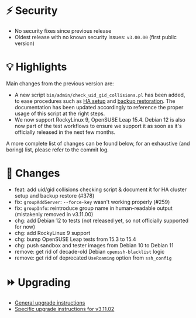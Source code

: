 # :zap: Security

- No security fixes since previous release
- Oldest release with no known security issues: `v3.00.00` (first public version)

# :bulb: Highlights

Main changes from the previous version are:
- A new script `bin/admin/check_uid_gid_collisions.pl` has been added, to ease procedures such as [HA setup](https://ovh.github.io/the-bastion/installation/restoring_from_backup.html#ensuring-the-uids-gids-are-in-sync) and [backup restoration](https://ovh.github.io/the-bastion/installation/advanced.html#ensuring-the-uids-gids-are-in-sync). The documentation has been updated accordingly to reference the proper usage of this script at the right steps.
- We now support RockyLinux 9, OpenSUSE Leap 15.4. Debian 12 is also now part of the test workflows to ensure we support it as soon as it's officially released in the next few months.

A more complete list of changes can be found below, for an exhaustive (and boring) list, please refer to the commit log.

# :pushpin: Changes
- feat: add uid/gid collisions checking script & document it for HA cluster setup and backup restore (#378)
- fix: ``groupAddServer``: ``--force-key`` wasn't working properly (#259)
- fix: ``groupInfo``: reintroduce group name in human-readable output (mistakenly removed in v3.11.00)
- chg: add Debian 12 to tests (not released yet, so not officially supported for now)
- chg: add RockyLinux 9 support
- chg: bump OpenSUSE Leap tests from 15.3 to 15.4
- chg: push sandbox and tester images from Debian 10 to Debian 11
- remove: get rid of decade-old Debian ``openssh-blacklist`` logic
- remove: get rid of deprecated ``UseRoaming`` option from ``ssh_config``

# :fast_forward: Upgrading

- [General upgrade instructions](https://ovh.github.io/the-bastion/installation/upgrading.html)
- [Specific upgrade instructions for v3.11.02](https://ovh.github.io/the-bastion/installation/upgrading.html#v3-11-02-2023-04-18)

